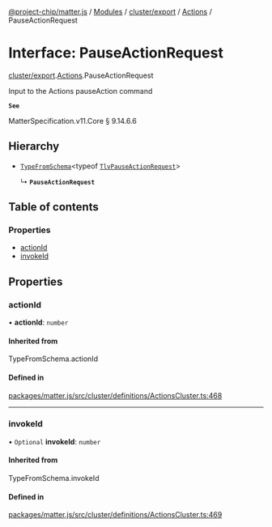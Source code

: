 [@project-chip/matter.js](../README.md) / [Modules](../modules.md) / [cluster/export](../modules/cluster_export.md) / [Actions](../modules/cluster_export.Actions.md) / PauseActionRequest

# Interface: PauseActionRequest

[cluster/export](../modules/cluster_export.md).[Actions](../modules/cluster_export.Actions.md).PauseActionRequest

Input to the Actions pauseAction command

**`See`**

MatterSpecification.v11.Core § 9.14.6.6

## Hierarchy

- [`TypeFromSchema`](../modules/tlv_export.md#typefromschema)\<typeof [`TlvPauseActionRequest`](../modules/cluster_export.Actions.md#tlvpauseactionrequest)\>

  ↳ **`PauseActionRequest`**

## Table of contents

### Properties

- [actionId](cluster_export.Actions.PauseActionRequest.md#actionid)
- [invokeId](cluster_export.Actions.PauseActionRequest.md#invokeid)

## Properties

### actionId

• **actionId**: `number`

#### Inherited from

TypeFromSchema.actionId

#### Defined in

[packages/matter.js/src/cluster/definitions/ActionsCluster.ts:468](https://github.com/project-chip/matter.js/blob/0c058ae17fdba4c0b89b8b13c309011d51782299/packages/matter.js/src/cluster/definitions/ActionsCluster.ts#L468)

___

### invokeId

• `Optional` **invokeId**: `number`

#### Inherited from

TypeFromSchema.invokeId

#### Defined in

[packages/matter.js/src/cluster/definitions/ActionsCluster.ts:469](https://github.com/project-chip/matter.js/blob/0c058ae17fdba4c0b89b8b13c309011d51782299/packages/matter.js/src/cluster/definitions/ActionsCluster.ts#L469)
